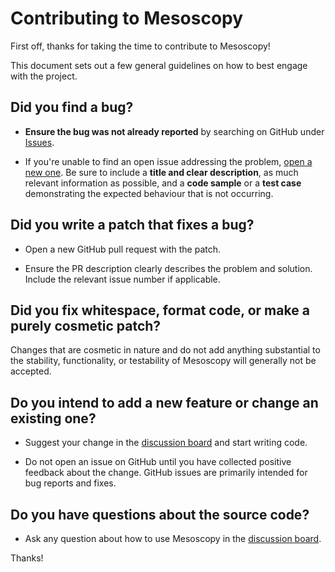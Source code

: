 # Contributing to Mesoscopy

First off, thanks for taking the time to contribute to Mesoscopy!

This document sets out a few general guidelines on how to best engage with the project.

## Did you find a bug?

* **Ensure the bug was not already reported** by searching on GitHub under [Issues](https://github.com/DuguidLab/mesoscopy/issues).

* If you're unable to find an open issue addressing the problem, [open a new one](https://github.com/DuguidLab/mesoscopy/issues/new). Be sure to include a **title and clear description**, as much relevant information as possible, and a **code sample** or a **test case** demonstrating the expected behaviour that is not occurring.

## Did you write a patch that fixes a bug?

* Open a new GitHub pull request with the patch.

* Ensure the PR description clearly describes the problem and solution. Include the relevant issue number if applicable.

## Did you fix whitespace, format code, or make a purely cosmetic patch?

Changes that are cosmetic in nature and do not add anything substantial to the stability, functionality, or testability of Mesoscopy will generally not be accepted.

## Do you intend to add a new feature or change an existing one?

* Suggest your change in the [discussion board](https://github.com/DuguidLab/mesoscopy/discussions) and start writing code.

* Do not open an issue on GitHub until you have collected positive feedback about the change. GitHub issues are primarily intended for bug reports and fixes.

## Do you have questions about the source code?

* Ask any question about how to use Mesoscopy in the [discussion board](https://github.com/DuguidLab/mesoscopy/discussions).

Thanks!
